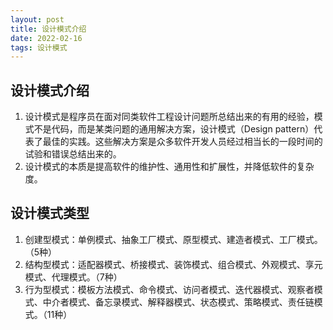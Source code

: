 ```yaml
---
layout: post
title: 设计模式介绍
date: 2022-02-16
tags: 设计模式
---
```



## 设计模式介绍
1. 设计模式是程序员在面对同类软件工程设计问题所总结出来的有用的经验，模式不是代码，而是某类问题的通用解决方案，设计模式（Design pattern）代表了最佳的实践。这些解决方案是众多软件开发人员经过相当长的一段时间的试验和错误总结出来的。
2. 设计模式的本质是提高软件的维护性、通用性和扩展性，并降低软件的复杂度。



## 设计模式类型

1.   创建型模式：单例模式、抽象工厂模式、原型模式、建造者模式、工厂模式。（5种）
2.   结构型模式：适配器模式、桥接模式、装饰模式、组合模式、外观模式、享元模式、代理模式。（7种）
3.   行为型模式：模板方法模式、命令模式、访问者模式、迭代器模式、观察者模式、中介者模式、备忘录模式、解释器模式、状态模式、策略模式、责任链模式。（11种）




